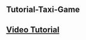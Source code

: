 ## Tutorial-Taxi-Game

## [Video Tutorial](https://space.bilibili.com/491120849/channel/detail?cid=116585)
